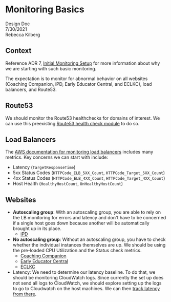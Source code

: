 # Monitoring Basics

Design Doc  
7/30/2021  
Rebecca Kilberg

## Context

Reference ADR 7, [Initial Monitoring Setup](../adr/0007-initial-monitoring-setup.md) for more information about why we are starting with such basic monitoring.

The expectation is to monitor for abnormal behavior on all websites (Coaching Companion, iPD, Early Educator Central, and ECLKC), load balancers, and Route53.

## Route53

We should monitor the Route53 healthchecks for domains of interest. We can use this preexisting [Route53 health check module](https://github.com/trussworks/terraform-aws-route53-health-check) to do so.

## Load Balancers

The [AWS documentation for monitoring load balancers](https://docs.aws.amazon.com/elasticloadbalancing/latest/application/load-balancer-cloudwatch-metrics.html) includes many metrics. Key concerns we can start with include:
* Latency (`TargetResponseTime`)
* 5xx Status Codes (`HTTPCode_ELB_5XX_Count`, `HTTPCode_Target_5XX_Count`)
* 4xx Status Codes (`HTTPCode_ELB_4XX_Count`, `HTTPCode_Target_4XX_Count`)
* Host Health (`HealthyHostCount`, `UnHealthyHostCount`)

## Websites

* **Autoscaling group**: With an autoscaling group, you are able to rely on the LB monitoring for errors and latency and don't have to be concerned if a single host goes down because another will be automatically brought up in its place.
    * [iPD](https://eclkc.ohs.acf.hhs.gov/ipd)
* **No autoscaling group**: Without an autoscaling group, you have to check whether the individual instances themselves are up. We should be using the pre-loaded CPU Utilization and the Status check metrics.
    * [Coaching Companion](https://eclkc.ohs.acf.hhs.gov/cc/)
    * [Early Educator Central](https://earlyeducatorcentral.acf.hhs.gov/)
    * [ECLKC](https://eclkc.ohs.acf.hhs.gov/)
* Latency: We need to determine our latency baseline. To do that, we should be monitoring CloudWatch logs. Since currently the set up does not send all logs to CloudWatch, we should explore setting up the logs to go to Cloudwatch on the host machines. We can then [track latency from there](https://aws.amazon.com/premiumsupport/knowledge-center/vpc-packet-loss-latency-gateway/).